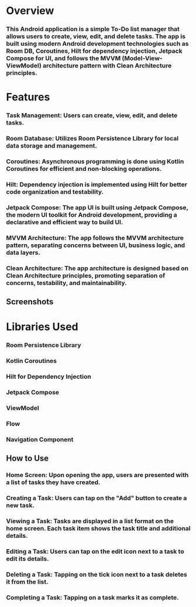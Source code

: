 # Overview
### This Android application is a simple To-Do list manager that allows users to create, view, edit, and delete tasks. The app is built using modern Android development technologies such as Room DB, Coroutines, Hilt for dependency injection, Jetpack Compose for UI, and follows the MVVM (Model-View-ViewModel) architecture pattern with Clean Architecture principles.

# Features
### Task Management: Users can create, view, edit, and delete tasks.
### Room Database: Utilizes Room Persistence Library for local data storage and management.
### Coroutines: Asynchronous programming is done using Kotlin Coroutines for efficient and non-blocking operations.
### Hilt: Dependency injection is implemented using Hilt for better code organization and testability.
### Jetpack Compose: The app UI is built using Jetpack Compose, the modern UI toolkit for Android development, providing a declarative and efficient way to build UI.
### MVVM Architecture: The app follows the MVVM architecture pattern, separating concerns between UI, business logic, and data layers.
### Clean Architecture: The app architecture is designed based on Clean Architecture principles, promoting separation of concerns, testability, and maintainability.

## Screenshots


# Libraries Used
### Room Persistence Library
### Kotlin Coroutines
### Hilt for Dependency Injection
### Jetpack Compose
### ViewModel
### Flow
### Navigation Component
## How to Use
### Home Screen: Upon opening the app, users are presented with a list of tasks they have created.
### Creating a Task: Users can tap on the "Add" button to create a new task.
### Viewing a Task: Tasks are displayed in a list format on the home screen. Each task item shows the task title and additional details.
### Editing a Task: Users can tap on the edit icon next to a task to edit its details.
### Deleting a Task: Tapping on the tick icon next to a task deletes it from the list.
### Completing a Task: Tapping on a task marks it as complete.
